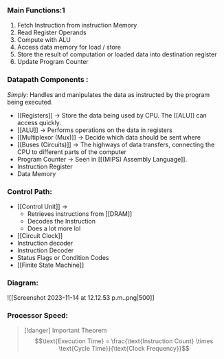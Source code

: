 ### Main Functions:1
1. Fetch Instruction from instruction Memory
2. Read Register Operands
3. Compute with ALU
4. Access data memory for load / store
5. Store the result of computation or loaded data into destination register
6. Update Program Counter

### Datapath Components :
*Simply*: Handles and manipulates the data as instructed by the program being executed. 
- [[Registers]] -> Store the data being used by CPU. The [[ALU]] can access quickly.
- [[ALU]] -> Performs operations on the data in registers
- [[Multiplexor (Mux)]] -> Decide which data should be sent where
- [[Buses (Circuits)]] -> The highways of data transfers, connecting the CPU to different parts of the computer
- Program Counter -> Seen in [[(MIPS) Assembly Language]].
- Instruction Register
- Data Memory

### Control Path:
- [[Control Unit]] ->
	- Retrieves instructions from [[DRAM]]
	- Decodes the Instruction
	- Does a lot more lol
- [[Circuit Clock]]
- Instruction decoder
- Instruction Decoder
- Status Flags or Condition Codes
- [[Finite State Machine]]

### Diagram:

![[Screenshot 2023-11-14 at 12.12.53 p.m..png|500]]


### Processor Speed:
> [!danger] Important Theorem
> $$\text{Execution Time} = \frac{\text{Instruction Count} \times \text{Cycle Time}}{\text{Clock Frequency}}$$
